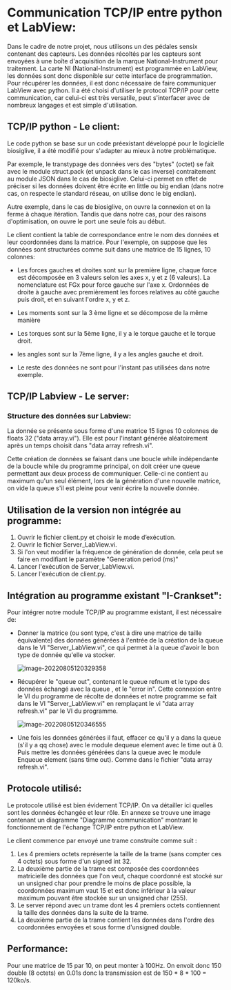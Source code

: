 # Communication TCP/IP entre python et LabView:

Dans le cadre de notre projet, nous utilisons un des pédales sensix contenant des capteurs. Les données récoltés par les capteurs sont envoyées à une boîte d'acquisition de la marque National-Instrument pour traitement. La carte NI (National-Instrument) est programmée en LabView, les données sont donc disponible sur cette interface de programmation. Pour récupérer les données, il est donc nécessaire de faire communiquer LabView avec python. Il a été choisi d'utiliser le protocol TCP/IP pour cette communication, car celui-ci est très versatile, peut s'interfacer avec de nombreux langages et est simple d'utilisation.



## TCP/IP python - Le client:

Le code python se base sur un code préexistant développé pour le logicielle biosiglive, il a été modifié pour s'adapter au mieux à notre problématique.

Par exemple, le transtypage des données vers des "bytes" (octet) se fait avec le module struct.pack (et unpack dans le cas inverse) contraitement au module JSON dans le cas de biosiglive. Celui-ci permet en effet de préciser si les données doivent être écrite en little ou big endian (dans notre cas, on respecte le standard réseau, on utilise donc le big endian).

Autre exemple, dans le cas de biosiglive, on ouvre la connexion et on la ferme à chaque itération. Tandis que dans notre cas, pour des raisons d'optimisation, on ouvre le port une  seule fois au début.



Le client contient la table de correspondance entre le nom des données et leur coordonnées dans la matrice. Pour l'exemple, on suppose que les données sont structurées comme suit dans une matrice de 15 lignes, 10 colonnes:

- Les forces gauches et droites sont sur la première ligne, chaque force est décomposée en 3 valeurs selon les axes x, y et z (6 valeurs). La nomenclature est FGx pour force gauche sur l'axe x. Ordonnées de droite à gauche avec premièrement les forces relatives au côté gauche puis droit, et en suivant l'ordre x, y et z.

- Les moments sont sur la 3 ème ligne et se décompose de la même manière

- Les torques sont sur la 5ème ligne, il y a le torque gauche et le torque droit.

- les angles sont sur la 7ème ligne, il y a les angles gauche et droit.

- Le reste des données ne sont pour l'instant pas utilisées dans notre exemple.



## TCP/IP Labview - Le server:

### Structure des données sur Labview:

La donnée se présente sous forme d'une matrice 15 lignes 10 colonnes de floats 32 ("data array.vi"). Elle est pour l'instant générée aléatoirement après un temps choisit dans "data array refresh.vi". 

Cette création de données se faisant dans une boucle while indépendante de la boucle while du programme principal, on doit créer une queue permettant aux deux process de communiquer. Celle-ci ne contient au maximum qu'un seul élément, lors de la génération d'une nouvelle matrice, on vide la queue s'il est pleine pour venir écrire la nouvelle donnée.

## Utilisation de la version non intégrée au programme:

1. Ouvrir le fichier client.py et choisir le mode d’exécution.
2. Ouvrir le fichier  Server_LabView.vi.
3. Si l'on veut modifier la fréquence de génération de donnée, cela peut se faire en modifiant le paramètre "Generation period (ms)"
4. Lancer l'exécution de Server_LabView.vi.
5. Lancer l'exécution de client.py.

## Intégration au programme existant "I-Crankset":

Pour intégrer notre module TCP/IP au programme existant, il est nécessaire de:

- Donner la matrice (ou sont type, c'est à dire une matrice de taille équivalente) des données générées à l'entrée de la création de la queue dans le VI "Server_LabView.vi", ce qui permet à la queue d'avoir le bon type de donnée qu'elle va stocker.

  ![image-20220805120329358](C:\Users\arsen\AppData\Roaming\Typora\typora-user-images\image-20220805120329358.png)

- Récupérer le "queue out", contenant le queue refnum et le type des données échangé avec la queue , et le "error in". Cette connexion entre le VI du programme de récolte de données et notre programme se fait dans le VI "Server_LabView.vi" en remplaçant le vi "data array refresh.vi" par le VI du programme.

  ![image-20220805120346555](C:\Users\arsen\AppData\Roaming\Typora\typora-user-images\image-20220805120346555.png)

- Une fois les données générées il faut, effacer ce qu'il y a dans la queue (s'il y a qq chose) avec le module dequeue element avec le time out à 0. Puis mettre les données générées dans la queue avec le module Enqueue element (sans time out). Comme dans le fichier "data array refresh.vi".



## Protocole utilisé:

Le protocole utilisé est bien évidement TCP/IP. On va détailler ici quelles sont les données échangée et leur rôle. En annexe se trouve une image contenant un diagramme "Diagramme communication" montrant le fonctionnement de l'échange TCP/IP entre python et LabView.

Le client commence par envoyé une trame construite comme suit :

1. Les 4 premiers octets représente la taille de la trame (sans compter ces 4 octets) sous forme d'un signed int 32.
2. La deuxième partie de la trame est composée des coordonnées matricielle des données que l'on veut, chaque coordonné est stocké sur un unsigned char pour prendre le moins de place possible, la coordonnées maximum vaut 15 et est donc inférieur à la valeur maximum pouvant être stockée sur un unsigned char (255).
3. Le server répond avec un trame dont les 4 premiers octets contiennent la taille des données dans la suite de la trame.
4. La deuxième partie de la trame contient les données dans l'ordre des coordonnées envoyées et sous forme d'unsigned double.

## Performance:

Pour une matrice de 15 par 10, on peut monter à 100Hz. On envoit donc 150 double (8 octets) en 0.01s donc la transmission est de 150 * 8 * 100 = 120ko/s.